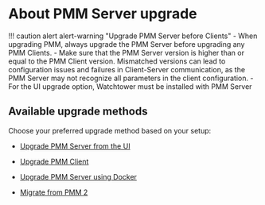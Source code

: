 # About PMM Server upgrade

!!! caution alert alert-warning "Upgrade PMM Server before Clients"
    - When upgrading PMM, always upgrade the PMM Server before upgrading any PMM Clients.
    - Make sure that the PMM Server version is higher than or equal to the PMM Client version. Mismatched versions can lead to configuration issues and failures in Client-Server communication, as the PMM Server may not recognize all parameters in the client configuration.
    - For the UI upgrade option, Watchtower must be installed with PMM Server

## Available upgrade methods

Choose your preferred upgrade method based on your setup:

* [Upgrade PMM Server from the UI](ui_upgrade.md)

* [Upgrade PMM Client](upgrade_client.md)

* [Upgrade PMM Server using Docker](upgrade_docker.md)

* [Migrate from PMM 2](migrating_from_pmm_2.md)
